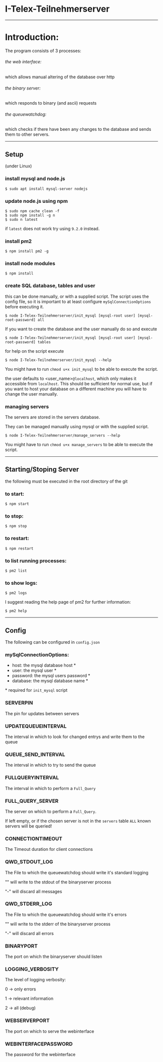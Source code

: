 # I-Telex-Teilnehmerserver
---
# Introduction:

The program consists of 3 processes:
###### the web interface:

which allows manual altering of the database over http
###### the binary server:
which responds to binary (and ascii) requests
###### the queuewatchdog:
which checks if there have been any changes to the database and sends them to other servers.

---
## Setup
(under Linux)

### install mysql and node.js
```
$ sudo apt install mysql-server nodejs
```
### update node.js using npm
```
$ sudo npm cache clean -f
$ sudo npm install -g n
$ sudo n latest
```
if `latest` does not work try using `9.2.0` instead.
### install pm2
```
$ npm install pm2 -g
```

### install node modules
```
$ npm install
```
### create SQL database, tables and user
this can be done manually, or with a supplied script.
The script uses the config file, so it is important to at least configure `mySqlConnectionOptions` before executing it.

```
$ node I-Telex-Teilnehmerserver/init_mysql [mysql-root user] [mysql-root-password] all
```
If you want to create the database and the user manually do so and execute
```
$ node I-Telex-Teilnehmerserver/init_mysql [mysql-root user] [mysql-root-password] tables
```
for help on the script execute

```
$ node I-Telex-Teilnehmerserver/init_mysql --help
```
You might have to run ```chmod u+x init_mysql``` to be able to execute the script.

the user defaults to <user_name>`@localhost`, which only makes it accessible from `localhost`. This should be sufficient for normal use, but if you want to host your database on a different machine you will have to change the user manually.

### managing servers

The servers are stored in the servers database.

They can be managed manually using mysql or with the supplied script.
```
$ node I-Telex-Teilnehmerserver/manage_servers --help
```
You might have to run ```chmod u+x manage_servers``` to be able to execute the script.

---
## Starting/Stoping Server
the following must be executed in the root directory of the git
### to start:
```
$ npm start
```

### to stop:
```
$ npm stop
```

### to restart:
```
$ npm restart
```
### to list running processes:
```
$ pm2 list
```

### to show logs:
```
$ pm2 logs
```
I suggest reading the help page of pm2 for further information:
```
$ pm2 help
```

---
## Config

The following can be configured in `config.json`

### mySqlConnectionOptions:
  - host: the mysql database host \*
  - user: the mysql user \*
  - password: the mysql users password \*
  - database: the mysql database name \*

  \* required for `init_mysql` script
### SERVERPIN

  The pin for updates between servers
### UPDATEQUEUEINTERVAL
  The interval in which to look for changed entrys and write them to the queue
### QUEUE_SEND_INTERVAL
  The interval in which to try to send the queue
### FULLQUERYINTERVAL
  The interval in which to perform a `Full_Query`
### FULL_QUERY_SERVER
  The server on which to perform a `Full_Query`.


  If left empty, or if the chosen server is not in the `servers` table `ALL` known servers will be queried!
### CONNECTIONTIMEOUT
  The Timeout duration for client connections
### QWD_STDOUT_LOG
  The File to which the queuewatchdog should write it's standard logging

  "" will write to the stdout of the binaryserver process

  "\-" will discard all messages
### QWD_STDERR_LOG
  The File to which the queuewatchdog should write it's errors

  "" will write to the stderr of the binaryserver process

  "\-" will discard all errors
### BINARYPORT
  The port on which the binaryserver should listen
### LOGGING_VERBOSITY
  The level of logging verbosity:

  0 -> only errors

  1 -> relevant information

  2 -> all (debug)
### WEBSERVERPORT
  The port on which to serve the webinterface
### WEBINTERFACEPASSWORD
  The password for the webinterface
